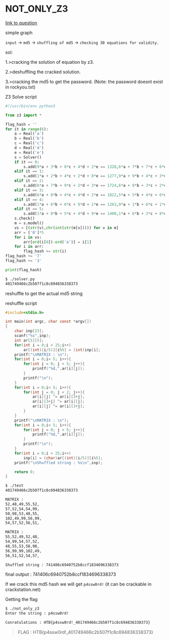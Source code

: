 # NOT_ONLY_Z3

[link to question](https://github.com/kaki-epithesi/0x726576/raw/master/rev_files/foobar2021/not_only_z3)

simple graph

`input` -> `md5` -> `shuffling of md5` -> `checking 30 equations for validity.`

sol:

1.>cracking the solution of equation by z3.

2.>deshuffling the cracked solution.

3.>cracking the md5 to get the password.
(Note: the password doesnt exist in rockyou.txt)


Z3 Solve script

```py
#!/usr/bin/env python3

from z3 import *

flag_hash = ''
for it in range(6):
	a = Real('a')
	b = Real('b')
	c = Real('c')
	d = Real('d')
	e = Real('e')
	s = Solver()
	if it == 0:
		s.add(9*a + 3*b + 8*c + 4*d + 2*e == 1328,6*a + 7*b + 7*c + 6*d + 7*e == 1685,4*a + 5*b + 4*c + 4*d + 6*e == 1176,9*a + 3*b + 1*c + 4*d + 7*e == 1245,1*a + 1*b + 7*c + 1*d + 7*e == 862)
	elif it == 1:
		s.add(1*a + 2*b + 4*c + 2*d + 8*e == 1277,9*a + 9*b + 4*c + 3*d + 8*e == 2151,7*a + 3*b + 6*c + 6*d + 1*e == 1302,3*a + 6*b + 4*c + 1*d + 1*e == 852,9*a + 5*b + 9*c + 4*d + 4*e == 1871)
	elif it == 2:
		s.add(6*a + 7*b + 9*c + 2*d + 3*e == 1724,6*a + 9*b + 3*c + 2*d + 5*e == 1712,4*a + 6*b + 6*c + 9*d + 3*e == 1703,4*a + 6*b + 7*c + 7*d + 2*e == 1605,1*a + 6*b + 7*c + 9*d + 2*e == 1551)
	elif it == 3:
		s.add(6*a + 8*b + 4*c + 4*d + 2*e == 1822,5*a + 5*b + 4*c + 6*d + 3*e == 1784,5*a + 7*b + 4*c + 1*d + 5*e == 1800,6*a + 3*b + 9*c + 1*d + 7*e == 2399,3*a + 7*b + 5*c + 5*d + 2*e == 1622)
	elif it == 4:
		s.add(1*a + 6*b + 6*c + 9*d + 1*e == 1263,9*a + 1*b + 6*c + 1*d + 9*e == 1370,4*a + 7*b + 6*c + 9*d + 5*e == 1686,3*a + 6*b + 7*c + 5*d + 2*e == 1250,4*a + 8*b + 1*c + 5*d + 3*e == 1157)
	elif it == 5:
		s.add(1*a + 8*b + 5*c + 4*d + 9*e == 1400,1*a + 6*b + 3*c + 8*d + 1*e == 1012,5*a + 6*b + 1*c + 7*d + 8*e == 1427,1*a + 4*b + 5*c + 5*d + 2*e == 895,2*a + 3*b + 7*c + 7*d + 3*e == 1163)
	s.check()
	m = s.model()
	vs = [(str(v),chr(int(str(m[v])))) for v in m]
	arr = ['0']*5
	for i in vs:
		arr[ord(i[0])-ord('a')] = i[1]
	for i in arr:
		flag_hash += str(i)
flag_hash += '7'
flag_hash += '3'

print(flag_hash)

```
```bash
$ ./solver.py 
401749466c2b507f1c8c694836338373
```

reshuffle to get the actual md5 string

reshuffle script

```c
#include<stdio.h>

int main(int argc, char const *argv[])
{
	char inp[33];
	scanf("%s",inp);
	int ar[5][5];
	for(int i = 0;i < 25;i++)
		ar[(int)(i/5)][i%5] = (int)inp[i];
	printf("\nMATRIX : \n");
	for(int i = 0;i< 5; i++){
		for(int j = 0; j < 5; j++){
			printf("%d,",ar[i][j]);
		}
		printf("\n");
	}
	for(int i = 0;i< 5; i++){
		for(int j = 0; j < 2; j++){
			ar[i][j] ^= ar[i][3+j];
			ar[i][3+j] ^= ar[i][j];
			ar[i][j] ^= ar[i][3+j];
		}
	}
	printf("\nMATRIX : \n");
	for(int i = 0;i< 5; i++){
		for(int j = 0; j < 5; j++){
			printf("%d,",ar[i][j]);
		}
		printf("\n");
	}
	for(int i = 0;i < 25;i++)
		inp[i] = (char)ar[(int)(i/5)][i%5];
	printf("\nShuffled string : %s\n",inp);

	return 0;
}
```

```bash
$ ./test 
401749466c2b507f1c8c694836338373

MATRIX : 
52,48,49,55,52,
57,52,54,54,99,
50,98,53,48,55,
102,49,99,56,99,
54,57,52,56,51,

MATRIX : 
55,52,49,52,48,
54,99,54,57,52,
48,55,53,50,98,
56,99,99,102,49,
56,51,52,54,57,

Shuffled string : 741406c6940752b8ccf1834696338373

```
final output : 741406c6940752b8ccf1834696338373

If we crack this md5 hash we will get `p4ssw0rd!`    (it can be crackable in crackstation.net)


Getting the flag
```bash
$ ./not_only_z3 
Enter the string : p4ssw0rd!

Conratulations : HTB{p4ssw0rd!_401749466c2b507f1c8c694836338373}

```

> FLAG : HTB{p4ssw0rd!_401749466c2b507f1c8c694836338373}